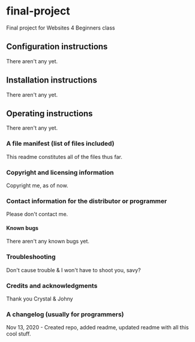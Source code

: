 # final-project
Final project for Websites 4 Beginners class
## Configuration instructions
There aren't any yet.
## Installation instructions
There aren't any yet.
## Operating instructions
There aren't any yet.
### A file manifest (list of files included)
This readme constitutes all of the files thus far.
### Copyright and licensing information
Copyright me, as of now. 
### Contact information for the distributor or programmer
Please don't contact me.
#### Known bugs
There aren't any known bugs yet.
### Troubleshooting
Don't cause trouble & I won't have to shoot you, savy?
### Credits and acknowledgments
Thank you Crystal & Johny
### A changelog (usually for programmers)
Nov 13, 2020 - Created repo, added readme, updated readme with all this cool stuff.
